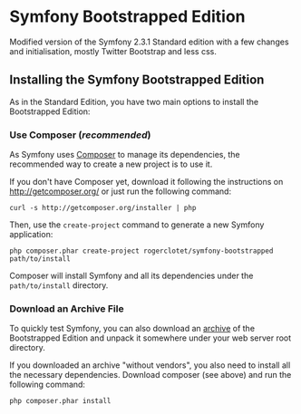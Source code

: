 Symfony Bootstrapped Edition
============================

Modified version of the Symfony 2.3.1 Standard edition with a few changes and initialisation,
mostly Twitter Bootstrap and less css.

Installing the Symfony Bootstrapped Edition
-------------------------------------------

As in the Standard Edition, you have two main options to install the Bootstrapped
Edition:

### Use Composer (*recommended*)

As Symfony uses [Composer][1] to manage its dependencies, the recommended way
to create a new project is to use it.

If you don't have Composer yet, download it following the instructions on
http://getcomposer.org/ or just run the following command:

    curl -s http://getcomposer.org/installer | php

Then, use the `create-project` command to generate a new Symfony application:

    php composer.phar create-project rogerclotet/symfony-bootstrapped path/to/install

Composer will install Symfony and all its dependencies under the
`path/to/install` directory.

### Download an Archive File

To quickly test Symfony, you can also download an [archive][2] of the Bootstrapped
Edition and unpack it somewhere under your web server root directory.

If you downloaded an archive "without vendors", you also need to install all
the necessary dependencies. Download composer (see above) and run the
following command:

    php composer.phar install

[1]:  http://getcomposer.org/
[2]:  https://github.com/rogerclotet/symfony-bootstrapped-edition/archive/master.zip

